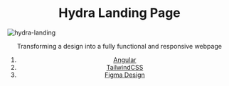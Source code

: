 # <center>Hydra Landing Page

![hydra-landing](https://s3-alpha.figma.com/hub/file/2868569396/32116a96-fe3c-449f-82fc-de61b37fc40a-cover.png )

<center>Transforming a design into a fully functional and responsive webpage 


 1. [Angular](https://angular.dev/)
 2. [TailwindCSS](https://tailwindcss.com/)
3. [Figma Design](https://www.figma.com/community/file/1196146735025729739/hydra-landing-page?searchSessionId=ly4jjiix-eo9z46kf75w)
